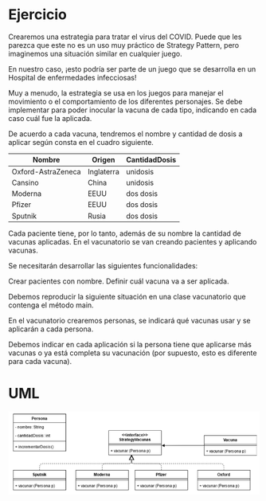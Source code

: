 # Ejercicio

Crearemos una estrategia para tratar el virus del COVID. Puede que les parezca que este
no es un uso muy práctico de Strategy Pattern, pero imaginemos una situación similar en
cualquier juego.

En nuestro caso, ¡esto podría ser parte de un juego que se desarrolla en un Hospital de
enfermedades infecciosas!

Muy a menudo, la estrategia se usa en los juegos para manejar el movimiento o el
comportamiento de los diferentes personajes. Se debe implementar para poder inocular la
vacuna de cada tipo, indicando en cada caso cuál fue la aplicada.

De acuerdo a cada vacuna, tendremos el nombre y cantidad de dosis a aplicar según
consta en el cuadro siguiente.

<table class="tg">
<thead>
  <tr>
    <th class="tg-7btt">Nombre</th>
    <th class="tg-7btt">Origen<br></th>
    <th class="tg-7btt">CantidadDosis<br></th>
  </tr>
</thead>
<tbody>
  <tr>
    <td class="tg-0pky">Oxford-AstraZeneca<br></td>
    <td class="tg-c3ow">Inglaterra<br></td>
    <td class="tg-c3ow">unidosis<br></td>
  </tr>
  <tr>
    <td class="tg-0pky">Cansino</td>
    <td class="tg-c3ow">China<br></td>
    <td class="tg-c3ow">unidosis<br></td>
  </tr>
  <tr>
    <td class="tg-0pky">Moderna</td>
    <td class="tg-c3ow">EEUU<br></td>
    <td class="tg-c3ow">dos dosis<br></td>
  </tr>
  <tr>
    <td class="tg-0pky">Pfizer<br></td>
    <td class="tg-c3ow">EEUU<br></td>
    <td class="tg-c3ow">dos dosis<br></td>
  </tr>
  <tr>
    <td class="tg-0pky">Sputnik<br></td>
    <td class="tg-c3ow">Rusia<br></td>
    <td class="tg-c3ow">dos dosis<br></td>
  </tr>
</tbody>
</table>

Cada paciente tiene, por lo tanto, además de su nombre la cantidad de vacunas aplicadas.
En el vacunatorio se van creando pacientes y aplicando vacunas.

Se necesitarán desarrollar las siguientes funcionalidades:

Crear pacientes con nombre.
Definir cuál vacuna va a ser aplicada.

Debemos reproducir la siguiente situación en una clase vacunatorio que contenga el
método main.

En el vacunatorio crearemos personas, se indicará qué vacunas usar y se aplicarán a cada
persona.

Debemos indicar en cada aplicación si la persona tiene que aplicarse más vacunas o ya
está completa su vacunación (por supuesto, esto es diferente para cada vacuna).

# UML

![img.png](img.png)
